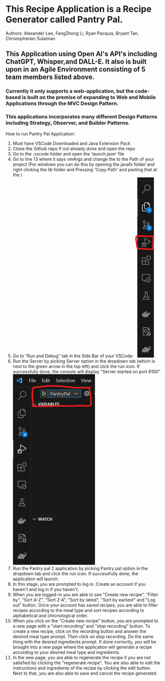 # This Recipe Application is a Recipe Generator called Pantry Pal.
Authors: Alexander Lee, FangZhong Li, Ryan Pacquia, Bryant Tan, Christopherian Sulaiman 

## This Application using Open AI's API's including ChatGPT, Whisper,and DALL-E. It also is built upon in an Agile Environment consisting of 5 team members listed above.
### Currently it only supports a web-application, but the code-based is built on the premise of expanding to Web and Mobile Applications through the MVC Design Pattern. 
### This applications incorporates many different Design Patterns including Strategy, Observer, and Builder Patterns.

How to run Pantry Pal Application:

1. Must have VSCode Downloaded and Java Extension Pack
2. Clone the Github repo if not already done and open the repo 
3. Go to the .vscode folder and open the 'launch.json' file
4. Go to line 13 where it says vmArgs and change the <AddFilePathOfProjectHere> to the Path of your project (For windows you can do this by opening the javafx folder and right clicking the lib folder and Pressing 'Copy Path' and pasting that at the <AddFilePathOfProjectHere>) 
5. Go to "Run and Debug" tab in the Side Bar of your VSCode: 
![](VSCode.png "Run And Debug Picture")
6. Run the Server by picking Server option in the dropdown tab (which is next to the green arrow in the top left) and click the run icon. If successfully done, the console will display "Server started on port 8100"
![](VSCodeStep6.png "Run And Debug Picture")
7. Run the Pantry pal 2 application by picking Pantry pal option in the dropdown tab and click the run icon. If successfully done, the application will launch.
8. In this stage, you are prompted to log in. Create an account if you haven't and log in if you haven't.
9. When you are logged-in you are able to see "Create new recipe", "Filter by", "Sort A-Z", "Sort Z-A", "Sort by latest", "Sort by earliest" and "Log out" button. Once your account has saved
   recipes, you are able to filter recipes according to the meal type and sort recipes according to alphabetical and chronological order.
10. When you click on the "Create new recipe" button, you are prompted to a new page with a "start recording" and "stop recording" button. 
   To create a new recipe, click on the recording button and answer the desired meal type prompt. Then click on stop recording. Do the same thing with the desired ingredients prompt.
   If done correctly, you will be brought into a new page where the application will generate a recipe according to your desired meal type and ingredients.
11. In the new page, you are able to regenerate the recipe if you are not satisfied by clicking the "regenerate recipe". You are also able to edit the instructions and ingredients of the recipe
   by clicking the edit button. Next to that, you are also able to save and cancel the recipe generated.


